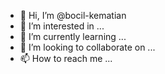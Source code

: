 - 👋 Hi, I’m @bocil-kematian
- 👀 I’m interested in ...
- 🌱 I’m currently learning ...
- 💞️ I’m looking to collaborate on ...
- 📫 How to reach me ...

<!---
bocil-kematian/bocil-kematian is a ✨ special ✨ repository because its `README.md` (this file) appears on your GitHub profile.
You can click the Preview link to take a look at your changes.
--->
